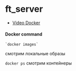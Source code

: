 # ft_server

* [Video Docker](https://www.youtube.com/watch?v=QF4ZF857m44)

#### Docker command
  
    `docker images` 
  
   смотрим локальные образы

`docker ps` смотрим контейнеры
